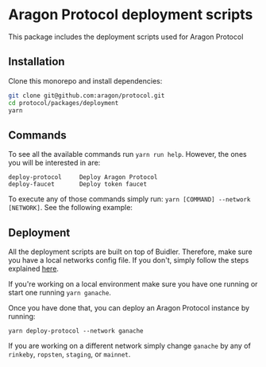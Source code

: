 # Aragon Protocol deployment scripts

This package includes the deployment scripts used for Aragon Protocol 

## Installation

Clone this monorepo and install dependencies:

```bash
git clone git@github.com:aragon/protocol.git
cd protocol/packages/deployment
yarn
```

## Commands

To see all the available commands run `yarn run help`. However, the ones you will be interested in are:

```
deploy-protocol	    Deploy Aragon Protocol
deploy-faucet  	    Deploy token faucet
```

To execute any of those commands simply run: `yarn [COMMAND] --network [NETWORK]`. See the following example:

## Deployment

All the deployment scripts are built on top of Buidler. Therefore, make sure you have a local networks config file.
If you don't, simply follow the steps explained [here](https://buidler.dev/plugins/buidler-local-networks-config-plugin.html). 

If you're working on a local environment make sure you have one running or start one running `yarn ganache`.  

Once you have done that, you can deploy an Aragon Protocol instance by running:

```
yarn deploy-protocol --network ganache
```

If you are working on a different network simply change `ganache` by any of `rinkeby`, `ropsten`, `staging`, or `mainnet`.
